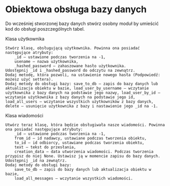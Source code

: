 # ****Obiektowa obsługa bazy danych****

Do wcześniej stworzonej bazy danych stwórz osobny moduł by umieścić kod do obsługi poszczególnych tabel.

Klasa użytkownika

    Stwórz klasę, obsługującą użytkownika. Powinna ona posiadać następujące atrybuty:
        _id – ustawione podczas tworzenia na -1,
        usename – nazwa użytkownika,
        _hashed_password – zahaszowane hasło użytkownika.
    Udostępnij _id i _hashed_password do odczytu na zewnątrz.
    Dodaj metodę, która pozwoli, na ustawienie nowego hasła (Podpowiedź: możesz użyć settera).
    Dodaj metody do obsługi bazy: save_to_db – zapis do bazy danych lub aktualizacja obiektu w bazie, load_user_by_username – wczytanie użytkownika z bazy danych na podstawie jego nazwy, load_user_by_id – wczytanie użytkownika z bazy danych na podstawie jego id, load_all_users – wczytanie wszystkich użytkowników z bazy danych, delete – usunięcie użytkownika z bazy i nastawienie jego _id na -1.

Klasa wiadomości

    Utwórz teraz klasę, która będzie obsługiwała nasze wiadomości. Powinna ona posiadać następujące atrybuty:
        _id – ustawione podczas tworzenia na -1,
        from_id – id nadawcy, ustawiane podczas tworzenia obiektu,
        to_id – id odbiorcy, ustawiane podczas tworzenia obiektu,
        text – tekst do przesłania,
        creation_data – data utworzenia wiadomości. Podczas tworzenia przypisz do niej None. Ustawisz ją w momencie zapisu do bazy danych.
    Udostępnij _id na zewnątrz.
    Dodaj metody do obsługi bazy:
        save_to_db – zapis do bazy danych lub aktualizacja obiektu w bazie,
        load_all_messages – wczytanie wszystkich wiadomości.


